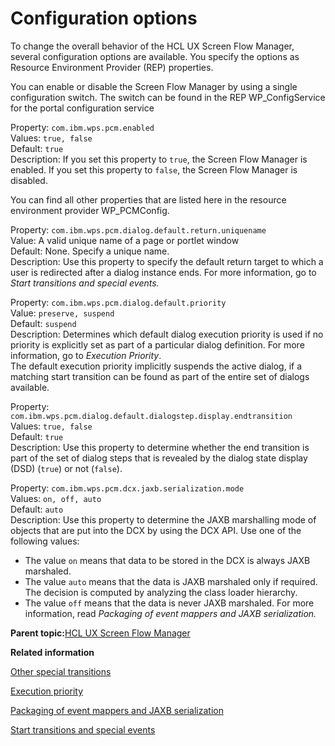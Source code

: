 # Configuration options

To change the overall behavior of the HCL UX Screen Flow Manager, several configuration options are available. You specify the options as Resource Environment Provider \(REP\) properties.

You can enable or disable the Screen Flow Manager by using a single configuration switch. The switch can be found in the REP WP\_ConfigService for the portal configuration service

Property: `com.ibm.wps.pcm.enabled`  
 Values: `true, false`  
 Default: `true`  
 Description: If you set this property to `true`, the Screen Flow Manager is enabled. If you set this property to `false`, the Screen Flow Manager is disabled.

You can find all other properties that are listed here in the resource environment provider WP\_PCMConfig.

Property: `com.ibm.wps.pcm.dialog.default.return.uniquename`   
 Value: A valid unique name of a page or portlet window  
 Default: None. Specify a unique name.   
 Description: Use this property to specify the default return target to which a user is redirected after a dialog instance ends. For more information, go to *Start transitions and special events.*

Property: `com.ibm.wps.pcm.dialog.default.priority`   
 Value: `preserve, suspend`  
 Default: `suspend`  
 Description: Determines which default dialog execution priority is used if no priority is explicitly set as part of a particular dialog definition. For more information, go to *Execution Priority*.  
 The default execution priority implicitly suspends the active dialog, if a matching start transition can be found as part of the entire set of dialogs available.

Property: `com.ibm.wps.pcm.dialog.default.dialogstep.display.endtransition`  
 Values: `true, false`  
 Default: `true`  
 Description: Use this property to determine whether the end transition is part of the set of dialog steps that is revealed by the dialog state display \(DSD\) \(`true`\) or not \(`false`\).

Property: `com.ibm.wps.pcm.dcx.jaxb.serialization.mode`  
 Values: `on, off, auto`  
 Default: `auto`  
 Description: Use this property to determine the JAXB marshalling mode of objects that are put into the DCX by using the DCX API. Use one of the following values:

-   The value `on` means that data to be stored in the DCX is always JAXB marshaled.
-   The value `auto` means that the data is JAXB marshaled only if required. The decision is computed by analyzing the class loader hierarchy.
-   The value `off` means that the data is never JAXB marshaled. For more information, read *Packaging of event mappers and JAXB serialization.*

**Parent topic:**[HCL UX Screen Flow Manager](../screenflow/screenflow_intro.md)

**Related information**  


[Other special transitions](../screenflow/othr_spl_trnstns.md)

[Execution priority](../screenflow/exe_priority.md)

[Packaging of event mappers and JAXB serialization](../screenflow/pkg_evntmpr_jaxb_srlztn.md)

[Start transitions and special events](../screenflow/strt_trnstn_spl_evnt.md)


